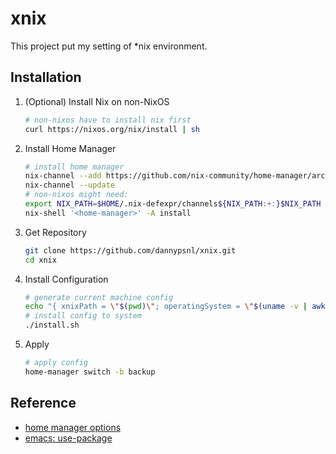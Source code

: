 # xnix

This project put my setting of \*nix environment.

## Installation

1. (Optional) Install Nix on non-NixOS

   ```zsh
   # non-nixos have to install nix first
   curl https://nixos.org/nix/install | sh
   ```

2. Install Home Manager

   ```zsh
   # install home manager
   nix-channel --add https://github.com/nix-community/home-manager/archive/master.tar.gz home-manager
   nix-channel --update
   # non-nixos might need:
   export NIX_PATH=$HOME/.nix-defexpr/channels${NIX_PATH:+:}$NIX_PATH
   nix-shell '<home-manager>' -A install
   ```

3. Get Repository

   ```zsh
   git clone https://github.com/dannypsnl/xnix.git
   cd xnix
   ```

4. Install Configuration

   ```zsh
   # generate current machine config
   echo "{ xnixPath = \"$(pwd)\"; operatingSystem = \"$(uname -v | awk '{ print $1 }' | sed 's/#.*-//')\"; homePath=\"$HOME\"; }" > machine.nix
   # install config to system
   ./install.sh
   ```

5. Apply

   ```zsh
   # apply config
   home-manager switch -b backup
   ```

## Reference

- [home manager options](https://nix-community.github.io/home-manager/options.html)
- [emacs: use-package](https://github.com/jwiegley/use-package)
